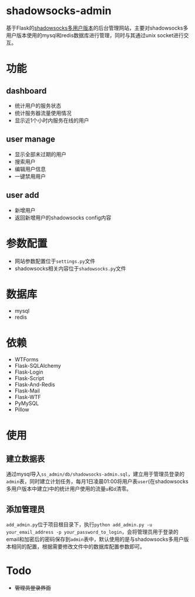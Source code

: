 # shadowsocks-admin
基于Flask的[shadowsocks多用户版本](http://git.oschina.net/arrti/shadowsocks/tree/dev)的后台管理网站，主要对shadowsocks多用户版本使用的mysql和redis数据库进行管理，同时与其通过unix socket进行交互。
# 功能
## dashboard  
* 统计用户的服务状态
* 统计服务器流量使用情况
* 显示近1个小时内服务在线的用户

## user manage
* 显示全部未过期的用户
* 搜索用户
* 编辑用户信息
* 一键禁用用户

## user add
* 新增用户
* 返回新增用户的shadowsocks config内容

# 参数配置
* 网站参数配置位于`settings.py`文件
* shadowsocks相关内容位于`shadowsocks.py`文件  

# 数据库
* mysql  
* redis

# 依赖
* WTForms
* Flask-SQLAlchemy
* Flask-Login
* Flask-Script
* Flask-And-Redis
* Flask-Mail
* Flask-WTF
* PyMySQL
* Pillow

# 使用

## 建立数据表
通过mysql导入`ss_admin/db/shadowsocks-admin.sql`，建立用于管理员登录的`admin`表，同时建立计划任务，每月1日凌晨01:00将用户表`user`(在shadowsocks多用户版本中建立)中的统计用户使用的流量`u`和`d`清零。

## 添加管理员
`add_admin.py`位于项目根目录下，执行`python add_admin.py -u your_email_address -p your_password_to_login`，会将管理员用于登录的email和加密后的密码保存到`admin`表中，默认使用的是与shadowsocks多用户版本相同的配置，根据需要修改文件中的数据库配置参数即可。

# Todo
* <s>管理员登录界面</s>
